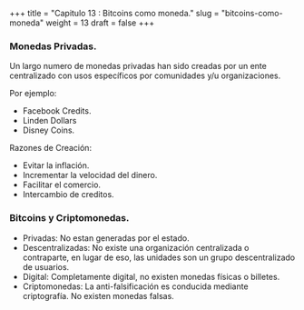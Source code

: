 +++
title = "Capitulo 13 : Bitcoins como moneda."
slug = "bitcoins-como-moneda"
weight = 13
draft = false
+++

### Monedas Privadas.

Un largo numero de monedas privadas han sido creadas por un ente centralizado con usos específicos por comunidades y/u organizaciones.

Por ejemplo:
- Facebook Credits.
- Linden Dollars
- Disney Coins.

Razones de Creación:
- Evitar la inflación.
- Incrementar la velocidad del dinero.
- Facilitar el comercio.
- Intercambio de creditos.

### Bitcoins y Criptomonedas.

- Privadas: No estan generadas por el estado.
- Descentralizadas: No existe una organización centralizada o contraparte, en lugar de eso, las unidades son un grupo descentralizado de usuarios.
- Digital: Completamente digital, no existen monedas físicas o billetes.
- Criptomonedas: La anti-falsificación es conducida mediante criptografía. No existen monedas falsas.
